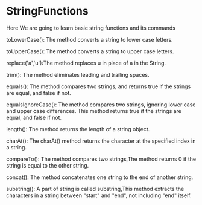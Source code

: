 # StringFunctions

Here We are going to learn basic string functions and its commands



toLowerCase(): The method converts a string to lower case letters.  



toUpperCase(): The method converts a string to upper case letters.



replace('a','u'):The method replaces u in place of a in the String.



trim(): The  method eliminates leading and trailing spaces. 



equals(): The method compares two strings, and returns true if the strings are equal, and false if not. 






equalsIgnoreCase(): The method compares two strings, ignoring lower case and upper case differences. This method returns true if the strings are equal, and false if not.



length(): The method returns the length of a string object.



charAt(): The charAt() method returns the character at the specified index in a string.



compareTo(): The method compares two strings,The method returns 0 if the string is equal to the other string.



concat(): The method concatenates one string to the end of another string.




substring(): A part of string is called substring,This method extracts the characters in a string between "start" and "end", not including "end" itself.
